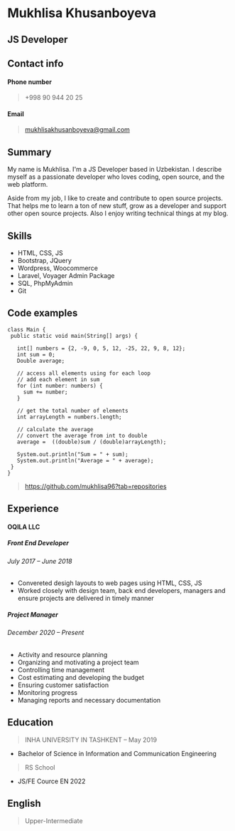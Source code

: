 
# Mukhlisa Khusanboyeva
## JS Developer

## Contact info
#### Phone number
> +998 90 944 20 25

#### Email
> mukhlisakhusanboyeva@gmail.com



## Summary
My name is Mukhlisa. I'm a JS Developer based in Uzbekistan. I describe myself as a passionate developer who loves coding, open source, and the web platform.

Aside from my job, I like to create and contribute to open source projects. That helps me to learn a ton of new stuff, grow as a developer and support other open source projects. Also I enjoy writing technical things  at my blog.

## Skills

- HTML, CSS, JS
- Bootstrap, JQuery
- Wordpress, Woocommerce
- Laravel, Voyager Admin Package
- SQL, PhpMyAdmin
- Git

## Code examples

```
class Main {
 public static void main(String[] args) {

   int[] numbers = {2, -9, 0, 5, 12, -25, 22, 9, 8, 12};
   int sum = 0;
   Double average;
   
   // access all elements using for each loop
   // add each element in sum
   for (int number: numbers) {
     sum += number;
   }
  
   // get the total number of elements
   int arrayLength = numbers.length;

   // calculate the average
   // convert the average from int to double
   average =  ((double)sum / (double)arrayLength);

   System.out.println("Sum = " + sum);
   System.out.println("Average = " + average);
 }
}

```

>https://github.com/mukhlisa96?tab=repositories

## Experience 

#### OQILA LLC

##### Front End Developer
###### July 2017 – June 2018
- Convereted desigh layouts to web pages using HTML, CSS, JS
- Worked closely with design team, back end developers, managers and ensure projects are
delivered in timely manner

##### Project Manager
###### December 2020 – Present
- Activity and resource planning
- Organizing and motivating a project team
- Controlling time management
- Cost estimating and developing the budget
- Ensuring customer satisfaction
- Monitoring progress
- Managing reports and necessary documentation


## Education 

>INHA UNIVERSITY IN TASHKENT – May 2019
- Bachelor of Science in Information and Communication Engineering

>RS School
- JS/FE Cource EN 2022

## English 
> Upper-Intermediate

